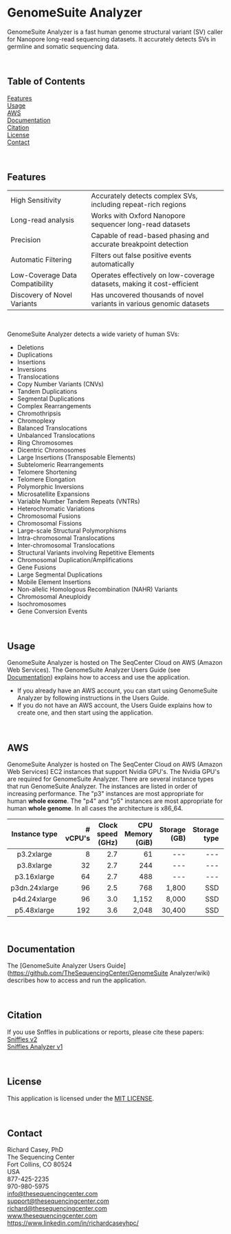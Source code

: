 # GenomeSuite Analyzer
GenomeSuite Analyzer is a fast human genome structural variant (SV) caller for Nanopore long-read sequencing datasets. It accurately detects SVs in germline and somatic sequencing data.

<br>

## Table of Contents
[Features](#features)  
[Usage](#usage)  
[AWS](#aws)  
[Documentation](#documentation)  
[Citation](#citation)  
[License](#license)  
[Contact](#contact)  

<br>

## Features
|                                 |                                                                                                   |
| :------------------------------ | ------------------------------------------------------------------------------------------------- |    
| High Sensitivity                | Accurately detects complex SVs, including repeat-rich regions                                     |  
| Long-read analysis              | Works with Oxford Nanopore sequencer long-read datasets                                           |
| Precision                       | Capable of read-based phasing and accurate breakpoint detection                                   |                                   
| Automatic Filtering             | Filters out false positive events automatically                                                   |
| Low-Coverage Data Compatibility | Operates effectively on low-coverage datasets, making it cost-efficient                           |
| Discovery of Novel Variants     | Has uncovered thousands of novel variants in various genomic datasets                             |

<br>

GenomeSuite Analyzer detects a wide variety of human SVs:

- Deletions
- Duplications
- Insertions
- Inversions
- Translocations
- Copy Number Variants (CNVs)
- Tandem Duplications
- Segmental Duplications
- Complex Rearrangements
- Chromothripsis
- Chromoplexy
- Balanced Translocations
- Unbalanced Translocations
- Ring Chromosomes
- Dicentric Chromosomes
- Large Insertions (Transposable Elements)
- Subtelomeric Rearrangements
- Telomere Shortening
- Telomere Elongation
- Polymorphic Inversions
- Microsatellite Expansions
- Variable Number Tandem Repeats (VNTRs)
- Heterochromatic Variations
- Chromosomal Fusions
- Chromosomal Fissions
- Large-scale Structural Polymorphisms
- Intra-chromosomal Translocations
- Inter-chromosomal Translocations
- Structural Variants involving Repetitive Elements
- Chromosomal Duplication/Amplifications
- Gene Fusions
- Large Segmental Duplications
- Mobile Element Insertions
- Non-allelic Homologous Recombination (NAHR) Variants
- Chromosomal Aneuploidy
- Isochromosomes
- Gene Conversion Events

<br>

## Usage
GenomeSuite Analyzer is hosted on The SeqCenter Cloud on AWS (Amazon Web Services).  The GenomeSuite Analyzer Users Guide (see [Documentation](#documentation)) explains how to access and use the application.  
- If you already have an AWS account, you can start using GenomeSuite Analyzer by following instructions in the Users Guide.  
- If you do not have an AWS account, the Users Guide explains how to create one, and then start using the application.  

<br>

## AWS  
GenomeSuite Analyzer is hosted on The SeqCenter Cloud on AWS (Amazon Web Services) EC2 instances that support Nvidia GPU's.  The Nvidia GPU's are required for GenomeSuite Analyzer.  There are several instance types that run GenomeSuite Analyzer.  The instances are listed in order of increasing performance.  The "p3" instances are most appropriate for human <b>whole exome</b>.  The "p4" and "p5" instances are most appropriate for human <b>whole genome</b>. In all cases the architecture is x86_64.  

| Instance type | # vCPU's | Clock speed (GHz) | CPU Memory (GiB)  | Storage (GB) | Storage type | Network Performance (Gbit/sec.) | GPU name | # GPU's | GPU memory (GiB) | Price (USD/hr.) |  
| :-----------: | -------: | ----------------: | ----------------: | -----------: | -----------: | ------------------------------: | -------: | ------: | ---------------: | --------------: |   
|   p3.2xlarge  |     8    |      2.7          |           61      |    ---       | ---          | Up to 10                        | V100     | 1       | 16               |  3.06           |  
|   p3.8xlarge  |    32    |      2.7          |          244      |    ---       | ---          | 10                              | V100     | 4       | 16               | 12.24           |  
|   p3.16xlarge |    64    |      2.7          |          488      |    ---       | ---          | 25                              | V100     | 8       | 16               | 24.48           |
| p3dn.24xlarge |    96    |      2.5          |          768      |  1,800       | SSD          | 100                             | V100     | 8       | 32               | 31.21           |
|  p4d.24xlarge |    96    |      3.0          |        1,152      |  8,000       | SSD          | 4x 100                          | A100     | 8       | 40               | 32.77           |  
|   p5.48xlarge |   192    |      3.6          |        2,048      | 30,400       | SSD          | 3,200                           | H100     | 8       | 80               | 98.32           |  

<br>

## Documentation
The [GenomeSuite Analyzer Users Guide](https://github.com/TheSequencingCenter/GenomeSuite Analyzer/wiki) describes how to access and run the application.  

<br>

## Citation
If you use Snffles in publications or reports, please cite these papers:  
[Sniffles v2](https://www.nature.com/articles/s41587-023-02024-y)  
[Sniffles Analyzer v1](https://www.nature.com/articles/s41592-018-0001-7) 

<br>

## License
This application is licensed under the [MIT LICENSE](LICENSE).

<br>

## Contact
Richard Casey, PhD  
The Sequencing Center  
Fort Collins, CO  80524  
USA  
877-425-2235  
970-980-5975  
info@thesequencingcenter.com  
support@thesequencingcenter.com  
richard@thesequencingcenter.com  
www.thesequencingcenter.com  
https://www.linkedin.com/in/richardcaseyhpc/
